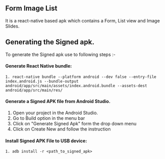 ## Form Image List 

It is a react-native based apk which contains a Form, List view and Image Slides.

## Generating the Signed apk.
To generate the Signed apk use to following steps :-
####  Generate React Native bundle:

    1. react-native bundle --platform android --dev false --entry-file index.android.js --bundle-output android/app/src/main/assets/index.android.bundle --assets-dest android/app/src/main/res/ 

#### Generate a Signed APK file from Android Studio.

1. Open your project in the Android Studio.
2. Go to Build option in the menu bar
3. Click on "Generate Signed Apk" form the drop down menu
4. Click on Create New and follow the instruction 

####  Install Signed APK File to USB device:

    1. adb install -r <path_to_signed_apk> 

